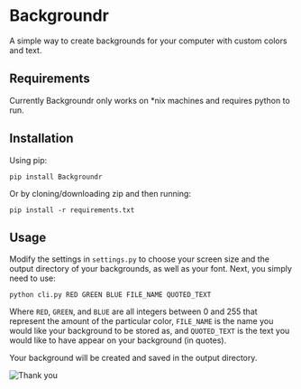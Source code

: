 # Backgroundr
A simple way to create backgrounds for your computer with custom colors and text.

## Requirements
Currently Backgroundr only works on *nix machines and requires python to run.

## Installation
Using pip:
```
pip install Backgroundr
```
Or by cloning/downloading zip and then running:
```
pip install -r requirements.txt
```

## Usage
Modify the settings in ```settings.py``` to choose your screen size and the output directory of your backgrounds, as well as your font.  Next, you simply need to use:  
```
python cli.py RED GREEN BLUE FILE_NAME QUOTED_TEXT
```
Where ```RED```, ```GREEN```, and ```BLUE``` are all integers between 0 and 255 that represent the amount of the particular color, ```FILE_NAME``` is the name you would like your background to be stored as, and ```QUOTED_TEXT``` is the text you would like to have appear on your background (in quotes).  

Your background will be created and saved in the output directory.

![Thank you](https://github.com/smg247/backgroundr/blob/master/demo/thank_you.jpg?raw=true)
